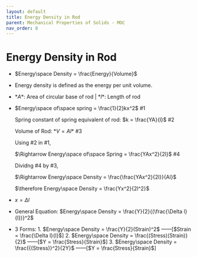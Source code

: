 ```yaml
---
layout: default
title: Energy Density in Rod
parent: Mechanical Properties of Solids - MOC
nav_order: 8
---
```


# Energy Density in Rod

- $Energy\space Density = \frac{Energy}{Volume}$
- Energy density is defined as the energy per unit volume.
- $*A*$: Area of circular base of rod | $*l*$: Length of rod
- $Energy\space of\space spring = \frac{1}{2}kx^2$ #1

    Spring constant of spring equivalent of rod: $k = \frac{YA}{l}$ #2
    
    Volume of Rod: $*V = Al$* #3
    
    Using #2 in #1,
    
    $\Rightarrow  Energy\space of\space Spring = \frac{YAx^2}{2l}$ #4
    
    Dividng #4 by #3,

    $\Rightarrow Energy\space Density = \frac{\frac{YAx^2}{2l}}{Al}$
    
    $\therefore Energy\space Density = \frac{Yx^2}{2l^2}$
    
- $x = \Delta l$
- General Equation: $Energy\space Density = \frac{Y}{2}{(\frac{\Delta l}{l})}^2$
- 3 Forms:
	    1. $Energy\space Density = \frac{Y}{2}(Strain)^2$ ——[$Strain = \frac{\Delta l}{l}$]
	    2. $Energy\space Density = \frac{(Stress)(Strain)}{2}$ ——[$Y = \frac{Stress}{Strain}$]
		3. $Energy\space Density = \frac{{(Stress)}^2}{2Y}$ ——[$Y = \frac{Stress}{Strain}$]
